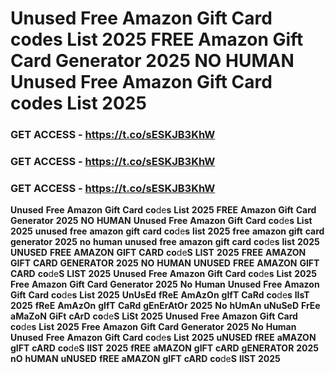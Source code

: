 # <strong>Unused</strong> <strong>Free</strong> <strong>Amazon</strong> <strong>Gift</strong> <strong>Card</strong> <strong>co</strong>de<strong>s</strong> <strong>List</strong> <strong>2025</strong> <strong>FREE</strong> <strong>Amazon</strong> <strong>Gift</strong> <strong>Card</strong> <strong>Generator</strong> <strong>2025</strong> <strong>NO</strong> <strong>HUMAN</strong> <strong>Unused</strong> <strong>Free</strong> <strong>Amazon</strong> <strong>Gift</strong> <strong>Card</strong> <strong>co</strong>de<strong>s</strong> <strong>List</strong> <strong>2025</strong>

### <strong>GET</strong> <strong>ACCESS</strong> <strong>-</strong> <strong>https://t.co/sESKJB3KhW</strong>

### <strong>GET</strong> <strong>ACCESS</strong> <strong>-</strong> <strong>https://t.co/sESKJB3KhW</strong>

### <strong>GET</strong> <strong>ACCESS</strong> <strong>-</strong> <strong>https://t.co/sESKJB3KhW</strong>

<strong>Unused</strong> <strong>Free</strong> <strong>Amazon</strong> <strong>Gift</strong> <strong>Card</strong> <strong>co</strong>de<strong>s</strong> <strong>List</strong> <strong>2025</strong> <strong>FREE</strong> <strong>Amazon</strong> <strong>Gift</strong> <strong>Card</strong> <strong>Generator</strong> <strong>2025</strong> <strong>NO</strong> <strong>HUMAN</strong> <strong>Unused</strong> <strong>Free</strong> <strong>Amazon</strong> <strong>Gift</strong> <strong>Card</strong> <strong>co</strong>de<strong>s</strong> <strong>List</strong> <strong>2025</strong> <strong>unused</strong> <strong>free</strong> <strong>amazon</strong> <strong>gift</strong> <strong>card</strong> <strong>co</strong>de<strong>s</strong> <strong>list</strong> <strong>2025</strong> <strong>free</strong> <strong>amazon</strong> <strong>gift</strong> <strong>card</strong> <strong>generator</strong> <strong>2025</strong> <strong>no</strong> <strong>human</strong> <strong>unused</strong> <strong>free</strong> <strong>amazon</strong> <strong>gift</strong> <strong>card</strong> <strong>co</strong>de<strong>s</strong> <strong>list</strong> <strong>2025</strong> <strong>UNUSED</strong> <strong>FREE</strong> <strong>AMAZON</strong> <strong>GIFT</strong> <strong>CARD</strong> <strong>co</strong>de<strong>S</strong> <strong>LIST</strong> <strong>2025</strong> <strong>FREE</strong> <strong>AMAZON</strong> <strong>GIFT</strong> <strong>CARD</strong> <strong>GENERATOR</strong> <strong>2025</strong> <strong>NO</strong> <strong>HUMAN</strong> <strong>UNUSED</strong> <strong>FREE</strong> <strong>AMAZON</strong> <strong>GIFT</strong> <strong>CARD</strong> <strong>co</strong>de<strong>S</strong> <strong>LIST</strong> <strong>2025</strong> <strong>Unused</strong> <strong>Free</strong> <strong>Amazon</strong> <strong>Gift</strong> <strong>Card</strong> <strong>co</strong>de<strong>s</strong> <strong>List</strong> <strong>2025</strong> <strong>Free</strong> <strong>Amazon</strong> <strong>Gift</strong> <strong>Card</strong> <strong>Generator</strong> <strong>2025</strong> <strong>No</strong> <strong>Human</strong> <strong>Unused</strong> <strong>Free</strong> <strong>Amazon</strong> <strong>Gift</strong> <strong>Card</strong> <strong>co</strong>de<strong>s</strong> <strong>List</strong> <strong>2025</strong> <strong>UnUsEd</strong> <strong>fReE</strong> <strong>AmAzOn</strong> <strong>gIfT</strong> <strong>CaRd</strong> <strong>co</strong>de<strong>s</strong> <strong>lIsT</strong> <strong>2025</strong> <strong>fReE</strong> <strong>AmAzOn</strong> <strong>gIfT</strong> <strong>CaRd</strong> <strong>gEnErAtOr</strong> <strong>2025</strong> <strong>No</strong> <strong>hUmAn</strong> <strong>uNuSeD</strong> <strong>FrEe</strong> <strong>aMaZoN</strong> <strong>GiFt</strong> <strong>cArD</strong> <strong>co</strong>de<strong>S</strong> <strong>LiSt</strong> <strong>2025</strong> <strong>Unused</strong> <strong>Free</strong> <strong>Amazon</strong> <strong>Gift</strong> <strong>Card</strong> <strong>co</strong>de<strong>s</strong> <strong>List</strong> <strong>2025</strong> <strong>Free</strong> <strong>Amazon</strong> <strong>Gift</strong> <strong>Card</strong> <strong>Generator</strong> <strong>2025</strong> <strong>No</strong> <strong>Human</strong> <strong>Unused</strong> <strong>Free</strong> <strong>Amazon</strong> <strong>Gift</strong> <strong>Card</strong> <strong>co</strong>de<strong>s</strong> <strong>List</strong> <strong>2025</strong> <strong>uNUSED</strong> <strong>fREE</strong> <strong>aMAZON</strong> <strong>gIFT</strong> <strong>cARD</strong> <strong>co</strong>de<strong>S</strong> <strong>lIST</strong> <strong>2025</strong> <strong>fREE</strong> <strong>aMAZON</strong> <strong>gIFT</strong> <strong>cARD</strong> <strong>gENERATOR</strong> <strong>2025</strong> <strong>nO</strong> <strong>hUMAN</strong> <strong>uNUSED</strong> <strong>fREE</strong> <strong>aMAZON</strong> <strong>gIFT</strong> <strong>cARD</strong> <strong>co</strong>de<strong>S</strong> <strong>lIST</strong> <strong>2025</strong>